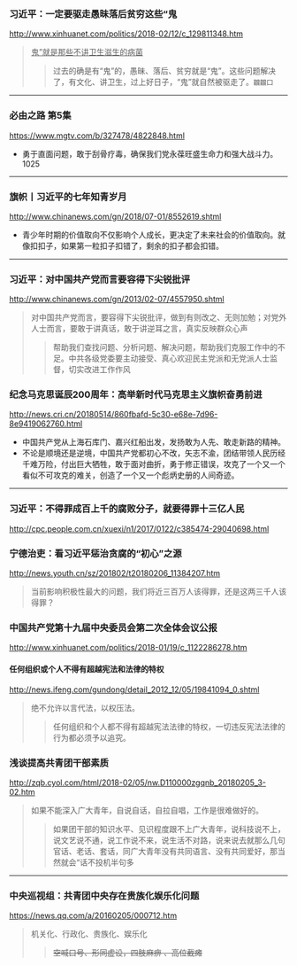 ### 习近平：一定要驱走愚昧落后贫穷这些“鬼
http://www.xinhuanet.com/politics/2018-02/12/c_129811348.htm
><u>鬼”就是那些不讲卫生滋生的病菌</u>
>>过去的确是有“鬼”的，愚昧、落后、贫穷就是“鬼”。这些问题解决了，有文化、讲卫生，过上好日子，“鬼”就自然被驱走了。`龖龖囗`
---
### 必由之路 第5集
https://www.mgtv.com/b/327478/4822848.html
- 勇于直面问题，敢于刮骨疗毒，确保我们党永葆旺盛生命力和强大战斗力。1025
---
### 旗帜丨习近平的七年知青岁月
http://www.chinanews.com/gn/2018/07-01/8552619.shtml
- 青少年时期的价值取向不仅影响个人成长，更决定了未来社会的价值取向。就像扣扣子，如果第一粒扣子扣错了，剩余的扣子都会扣错。
---
### 习近平：对中国共产党而言要容得下尖锐批评
http://www.chinanews.com/gn/2013/02-07/4557950.shtml
>对中国共产党而言，要容得下尖锐批评，做到有则改之、无则加勉；对党外人士而言，要敢于讲真话，敢于讲逆耳之言，真实反映群众心声
>>帮助我们查找问题、分析问题、解决问题，帮助我们克服工作中的不足。中共各级党委要主动接受、真心欢迎民主党派和无党派人士监督，切实改进工作作风
### 纪念马克思诞辰200周年：高举新时代马克思主义旗帜奋勇前进
http://news.cri.cn/20180514/860fbafd-5c30-e68e-7d96-8e9419062760.html
- 中国共产党从上海石库门、嘉兴红船出发，发扬敢为人先、敢走新路的精神。
- 不论是顺境还是逆境，中国共产党都初心不改，矢志不渝，团结带领人民历经千难万险，付出巨大牺牲，敢于面对曲折，勇于修正错误，攻克了一个又一个看似不可攻克的难关，创造了一个又一个彪炳史册的人间奇迹。
---
### 习近平：不得罪成百上千的腐败分子，就要得罪十三亿人民
http://cpc.people.com.cn/xuexi/n1/2017/0122/c385474-29040698.html
### 宁德治吏：看习近平惩治贪腐的“初心”之源
http://news.youth.cn/sz/201802/t20180206_11384207.htm
>当前影响积极性最大的问题，我们将近三百万人该得罪，还是这两三千人该得罪？
### 中国共产党第十九届中央委员会第二次全体会议公报
http://www.xinhuanet.com/politics/2018-01/19/c_1122286278.htm
#### 任何组织或个人不得有超越宪法和法律的特权
http://news.ifeng.com/gundong/detail_2012_12/05/19841094_0.shtml
>绝不允许以言代法，以权压法。
>>任何组织和个人都不得有超越宪法法律的特权，一切违反宪法法律的行为都必须予以追究。
### 浅谈提高共青团干部素质
http://zqb.cyol.com/html/2018-02/05/nw.D110000zgqnb_20180205_3-02.htm
>如果不能深入广大青年，自说自话，自拉自唱，工作是很难做好的。
>>如果团干部的知识水平、见识程度跟不上广大青年，说科技说不上，说文艺说不通，说工作说不来，说生活不对路，说来说去就那么几句官话、老话、套话，同广大青年没有共同语言、没有共同爱好，那当然就会“话不投机半句多
---
### 中央巡视组：共青团中央存在贵族化娱乐化问题
https://news.qq.com/a/20160205/000712.htm
>机关化、行政化、贵族化、娱乐化
>>~~空喊口号、形同虚设，四肢麻痹 、高位截瘫~~
